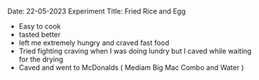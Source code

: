 Date: 22-05-2023
Experiment Title: Fried Rice and Egg

* Easy to cook
* tasted better
* left me extremely hungry and craved fast food
* Tried fighting craving when I was doing lundry but I caved while waiting for the drying
* Caved and went to McDonalds ( Mediam Big Mac Combo and Water )
